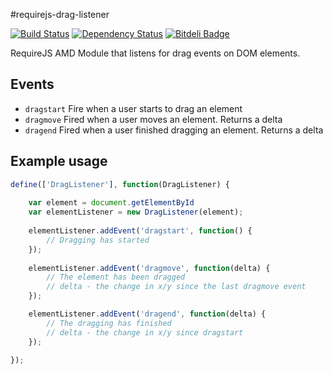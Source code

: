 #requirejs-drag-listener

[![Build Status](https://travis-ci.org/thomaswelton/requirejs-drag-listener.png)](https://travis-ci.org/thomaswelton/requirejs-drag-listener)
[![Dependency Status](https://david-dm.org/thomaswelton/requirejs-drag-listener.png)](https://david-dm.org/thomaswelton/requirejs-drag-listener)
[![Bitdeli Badge](https://d2weczhvl823v0.cloudfront.net/thomaswelton/requirejs-drag-listener/trend.png)](https://bitdeli.com/free "Bitdeli Badge")

RequireJS AMD Module that listens for drag events on DOM elements.

## Events

- `dragstart` Fire when a user starts to drag an element
- `dragmove` Fired when a user moves an element. Returns a delta
- `dragend` Fired when a user finished dragging an element. Returns a delta

## Example usage

```js
define(['DragListener'], function(DragListener) {
	
	var element = document.getElementById
	var elementListener = new DragListener(element);
	
	elementListener.addEvent('dragstart', function() {
    	// Dragging has started
    });
	
	elementListener.addEvent('dragmove', function(delta) {
    	// The element has been dragged
    	// delta - the change in x/y since the last dragmove event
    });

    elementListener.addEvent('dragend', function(delta) {
    	// The dragging has finished
    	// delta - the change in x/y since dragstart
    });

});
```
